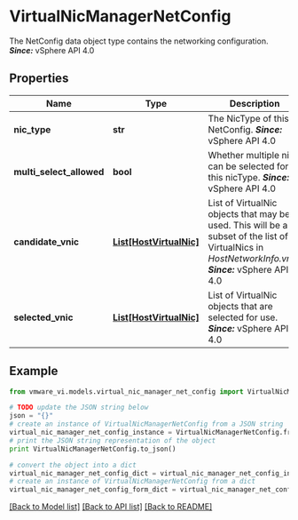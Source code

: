 # VirtualNicManagerNetConfig

The NetConfig data object type contains the networking configuration.  ***Since:*** vSphere API 4.0 

## Properties
Name | Type | Description | Notes
------------ | ------------- | ------------- | -------------
**nic_type** | **str** | The NicType of this NetConfig.  ***Since:*** vSphere API 4.0  | 
**multi_select_allowed** | **bool** | Whether multiple nics can be selected for this nicType.  ***Since:*** vSphere API 4.0  | 
**candidate_vnic** | [**List[HostVirtualNic]**](HostVirtualNic.md) | List of VirtualNic objects that may be used.  This will be a subset of the list of VirtualNics in *HostNetworkInfo.vnic*.  ***Since:*** vSphere API 4.0  | [optional] 
**selected_vnic** | [**List[HostVirtualNic]**](HostVirtualNic.md) | List of VirtualNic objects that are selected for use.  ***Since:*** vSphere API 4.0  | [optional] 

## Example

```python
from vmware_vi.models.virtual_nic_manager_net_config import VirtualNicManagerNetConfig

# TODO update the JSON string below
json = "{}"
# create an instance of VirtualNicManagerNetConfig from a JSON string
virtual_nic_manager_net_config_instance = VirtualNicManagerNetConfig.from_json(json)
# print the JSON string representation of the object
print VirtualNicManagerNetConfig.to_json()

# convert the object into a dict
virtual_nic_manager_net_config_dict = virtual_nic_manager_net_config_instance.to_dict()
# create an instance of VirtualNicManagerNetConfig from a dict
virtual_nic_manager_net_config_form_dict = virtual_nic_manager_net_config.from_dict(virtual_nic_manager_net_config_dict)
```
[[Back to Model list]](../README.md#documentation-for-models) [[Back to API list]](../README.md#documentation-for-api-endpoints) [[Back to README]](../README.md)


